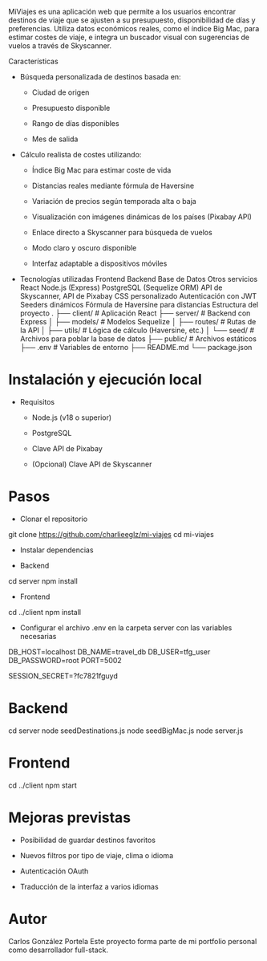 MiViajes es una aplicación web que permite a los usuarios encontrar destinos de viaje que se ajusten a su presupuesto, disponibilidad de días y preferencias. Utiliza datos económicos reales, como el índice Big Mac, para estimar costes de viaje, e integra un buscador visual con sugerencias de vuelos a través de Skyscanner.

Características

- Búsqueda personalizada de destinos basada en:

  - Ciudad de origen

  - Presupuesto disponible

  - Rango de días disponibles

  - Mes de salida

- Cálculo realista de costes utilizando:

  - Índice Big Mac para estimar coste de vida

  - Distancias reales mediante fórmula de Haversine

  - Variación de precios según temporada alta o baja

  - Visualización con imágenes dinámicas de los países (Pixabay API)

  - Enlace directo a Skyscanner para búsqueda de vuelos

  - Modo claro y oscuro disponible

  - Interfaz adaptable a dispositivos móviles

- Tecnologías utilizadas
  Frontend Backend Base de Datos Otros servicios
  React Node.js (Express) PostgreSQL (Sequelize ORM) API de Skyscanner, API de Pixabay
  CSS personalizado Autenticación con JWT Seeders dinámicos Fórmula de Haversine para distancias
  Estructura del proyecto
  .
  ├── client/ # Aplicación React
  ├── server/ # Backend con Express
  │ ├── models/ # Modelos Sequelize
  │ ├── routes/ # Rutas de la API
  │ ├── utils/ # Lógica de cálculo (Haversine, etc.)
  │ └── seed/ # Archivos para poblar la base de datos
  ├── public/ # Archivos estáticos
  ├── .env # Variables de entorno
  ├── README.md
  └── package.json

# Instalación y ejecución local

- Requisitos

  - Node.js (v18 o superior)

  - PostgreSQL

  - Clave API de Pixabay

  - (Opcional) Clave API de Skyscanner

# Pasos

- Clonar el repositorio

git clone https://github.com/charlieeglz/mi-viajes
cd mi-viajes

- Instalar dependencias

- Backend

cd server
npm install

- Frontend

cd ../client
npm install

- Configurar el archivo .env en la carpeta server con las variables necesarias

DB_HOST=localhost
DB_NAME=travel_db
DB_USER=tfg_user
DB_PASSWORD=root
PORT=5002

SESSION_SECRET=?fc7821fguyd

# Backend

cd server
node seedDestinations.js
node seedBigMac.js
node server.js

# Frontend

cd ../client
npm start

# Mejoras previstas

- Posibilidad de guardar destinos favoritos

- Nuevos filtros por tipo de viaje, clima o idioma

- Autenticación OAuth

- Traducción de la interfaz a varios idiomas

# Autor

Carlos González Portela
Este proyecto forma parte de mi portfolio personal como desarrollador full-stack.
